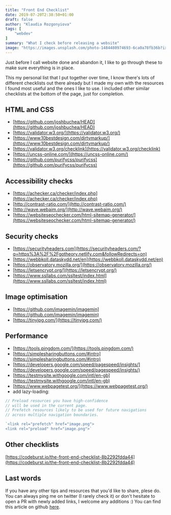 ```yaml
---
title: "Front End Checklist"
date: 2019-07-20T2:38:50+01:00
draft: false
author: "Klaudia Rozgonyiova"
tags: [
    "webdev"
]
summary: "What I check before releasing a website"
image: "https://images.unsplash.com/photo-1484480974693-6ca0a78fb36b?ixlib=rb-1.2.1&ixid=eyJhcHBfaWQiOjEyMDd9&auto=format&fit=crop&w=1952&q=80"
---
```


Just before I call website done and abandon it, I like to go through these to make sure everything is in place.

This my personal list that I put together over time, I know there's lots of different checklists out there already but I made my own with the resources I found most useful and the ones I like to use. I included other similar checklists at the bottom of the page, just for completion.

## HTML and CSS

- [https://github.com/joshbuchea/HEAD](https://github.com/joshbuchea/HEAD)
- [https://validator.w3.org/](https://validator.w3.org/)
- [https://www.10bestdesign.com/dirtymarkup/](https://www.10bestdesign.com/dirtymarkup/)
- [https://validator.w3.org/checklink](https://validator.w3.org/checklink)
- [https://uncss-online.com/](https://uncss-online.com/)
- [https://github.com/purifycss/purifycss](https://github.com/purifycss/purifycss)

## Accessibility checks

- [https://achecker.ca/checker/index.php](https://achecker.ca/checker/index.php)
- [http://contrast-ratio.com/](http://contrast-ratio.com/)
- [http://wave.webaim.org/](http://wave.webaim.org/)
- [https://websiteseochecker.com/html-sitemap-generator/](https://websiteseochecker.com/html-sitemap-generator/)

## Security checks

- [https://securityheaders.com](https://securityheaders.com/?q=https%3A%2F%2Fgotheory.netlify.com&followRedirects=on)
- [https://webbkoll.dataskydd.net/en](https://webbkoll.dataskydd.net/en)
- [https://observatory.mozilla.org/](https://observatory.mozilla.org/)
- [https://letsencrypt.org/](https://letsencrypt.org/)
- [https://www.ssllabs.com/ssltest/index.html](https://www.ssllabs.com/ssltest/index.html)

## Image optimisation

- [https://github.com/imagemin/imagemin](https://github.com/imagemin/imagemin)
- [https://tinyjpg.com/](https://tinyjpg.com/)

## Performance

- [https://tools.pingdom.com/](https://tools.pingdom.com/)
- [https://simplesharingbuttons.com/#intro](https://simplesharingbuttons.com/#intro)
- [https://developers.google.com/speed/pagespeed/insights/](https://developers.google.com/speed/pagespeed/insights/)
- [https://testmysite.withgoogle.com/intl/en-gb](https://testmysite.withgoogle.com/intl/en-gb)
- [https://www.webpagetest.org/](https://www.webpagetest.org/)
- add lazy-loading:


```javascript
// Preload resources you have high-confidence 
// will be used in the current page. 
// Prefetch resources likely to be used for future navigations 
// across multiple navigation boundaries.

`<link rel="prefetch" href="image.png">
<link rel="preload" href="image.png">`
```

## Other checklists

[https://codeburst.io/the-front-end-checklist-8b2292fdda44](https://codeburst.io/the-front-end-checklist-8b2292fdda44)


## Last words
If you have any other tips and resources that you'd like to share, plese do. You can always ping me on twitter (I rarely check it) or don't hesitate to open a PR with newly added links, I welcome any additions :) You can find this article on github [here](https://github.com/EffingKay/hugo-blog/blob/master/content/posts/website-checklist.md).